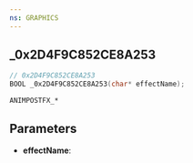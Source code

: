 ```yaml
---
ns: GRAPHICS
---
```

## _0x2D4F9C852CE8A253

```c
// 0x2D4F9C852CE8A253
BOOL _0x2D4F9C852CE8A253(char* effectName);
```

```
ANIMPOSTFX_*
```

## Parameters
* **effectName**:

